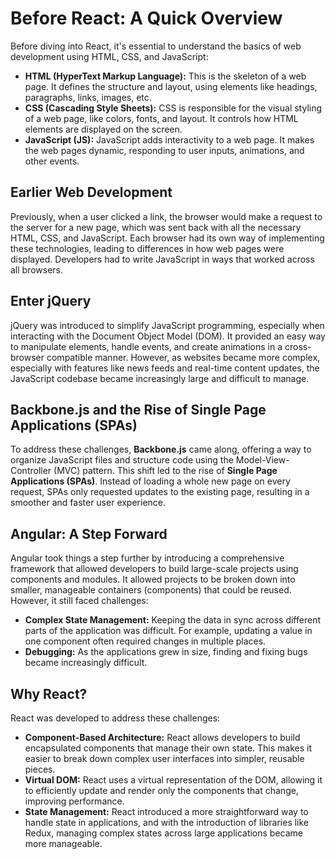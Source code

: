 # Before React: A Quick Overview

Before diving into React, it's essential to understand the basics of web development using HTML, CSS, and JavaScript:

- **HTML (HyperText Markup Language):** This is the skeleton of a web page. It defines the structure and layout, using elements like headings, paragraphs, links, images, etc.
- **CSS (Cascading Style Sheets):** CSS is responsible for the visual styling of a web page, like colors, fonts, and layout. It controls how HTML elements are displayed on the screen.
- **JavaScript (JS):** JavaScript adds interactivity to a web page. It makes the web pages dynamic, responding to user inputs, animations, and other events.

## Earlier Web Development
Previously, when a user clicked a link, the browser would make a request to the server for a new page, which was sent back with all the necessary HTML, CSS, and JavaScript. Each browser had its own way of implementing these technologies, leading to differences in how web pages were displayed. Developers had to write JavaScript in ways that worked across all browsers.

## Enter jQuery
jQuery was introduced to simplify JavaScript programming, especially when interacting with the Document Object Model (DOM). It provided an easy way to manipulate elements, handle events, and create animations in a cross-browser compatible manner. However, as websites became more complex, especially with features like news feeds and real-time content updates, the JavaScript codebase became increasingly large and difficult to manage.

## Backbone.js and the Rise of Single Page Applications (SPAs)
To address these challenges, **Backbone.js** came along, offering a way to organize JavaScript files and structure code using the Model-View-Controller (MVC) pattern. This shift led to the rise of **Single Page Applications (SPAs)**. Instead of loading a whole new page on every request, SPAs only requested updates to the existing page, resulting in a smoother and faster user experience.

## Angular: A Step Forward
Angular took things a step further by introducing a comprehensive framework that allowed developers to build large-scale projects using components and modules. It allowed projects to be broken down into smaller, manageable containers (components) that could be reused. However, it still faced challenges:

- **Complex State Management:** Keeping the data in sync across different parts of the application was difficult. For example, updating a value in one component often required changes in multiple places.
- **Debugging:** As the applications grew in size, finding and fixing bugs became increasingly difficult.


## Why React?
React was developed to address these challenges:

- **Component-Based Architecture:** React allows developers to build encapsulated components that manage their own state. This makes it easier to break down complex user interfaces into simpler, reusable pieces.
- **Virtual DOM:** React uses a virtual representation of the DOM, allowing it to efficiently update and render only the components that change, improving performance.
- **State Management:** React introduced a more straightforward way to handle state in applications, and with the introduction of libraries like Redux, managing complex states across large applications became more manageable.

